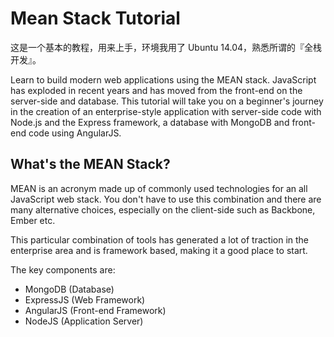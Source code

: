 # Mean Stack Tutorial

这是一个基本的教程，用来上手，环境我用了 Ubuntu 14.04，熟悉所谓的『全栈开发』。

Learn to build modern web applications using the MEAN stack. JavaScript has exploded in recent years and has moved from the front-end on the server-side and database. This tutorial will take you on a beginner's journey in the creation of an enterprise-style application with server-side code with Node.js and the Express framework, a database with MongoDB and front-end code using AngularJS.

## What's the MEAN Stack?

MEAN is an acronym made up of commonly used technologies for an all JavaScript web stack. You don't have to use this combination and there are many alternative choices, especially on the client-side such as Backbone, Ember etc.

This particular combination of tools has generated a lot of traction in the enterprise area and is framework based, making it a good place to start.

The key components are:

+ MongoDB (Database)
+ ExpressJS (Web Framework)
+ AngularJS (Front-end Framework)
+ NodeJS (Application Server)


